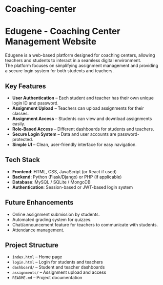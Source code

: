 # Coaching-center
# Edugene - Coaching Center Management Website

Edugene is a web-based platform designed for coaching centers, allowing teachers and students to interact in a seamless digital environment.  
The platform focuses on simplifying assignment management and providing a secure login system for both students and teachers.

## Key Features
- **User Authentication** – Each student and teacher has their own unique login ID and password.
- **Assignment Upload** – Teachers can upload assignments for their classes.
- **Assignment Access** – Students can view and download assignments easily.
- **Role-Based Access** – Different dashboards for students and teachers.
- **Secure Login System** – Data and user accounts are password-protected.
- **Simple UI** – Clean, user-friendly interface for easy navigation.

## Tech Stack
- **Frontend**: HTML, CSS, JavaScript (or React if used)
- **Backend**: Python (Flask/Django) or PHP (if applicable)
- **Database**: MySQL / SQLite / MongoDB
- **Authentication**: Session-based or JWT-based login system

## Future Enhancements
- Online assignment submission by students.
- Automated grading system for quizzes.
- Chat/announcement feature for teachers to communicate with students.
- Attendance management.

## Project Structure
- `index.html` – Home page
- `login.html` – Login for students and teachers
- `dashboard/` – Student and teacher dashboards
- `assignments/` – Assignment upload and access
- `README.md` – Project documentation
